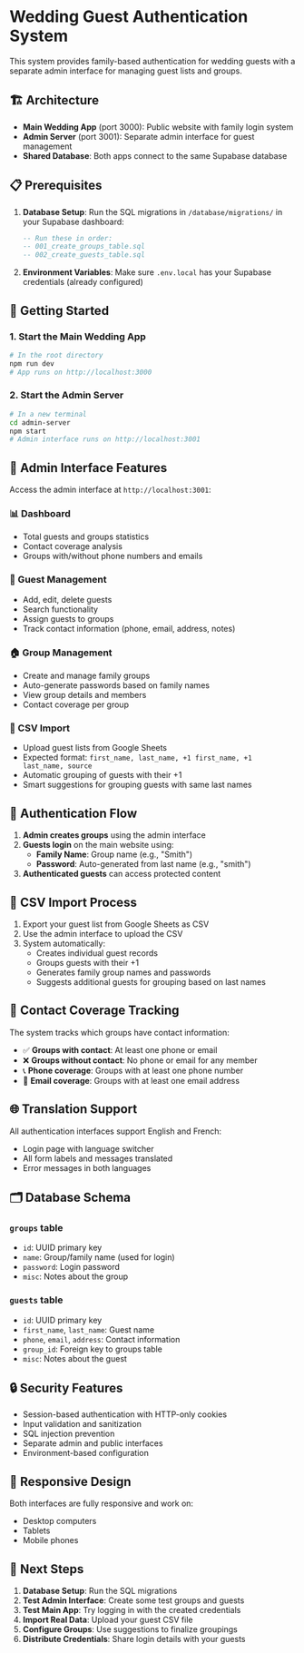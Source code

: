 # Wedding Guest Authentication System

This system provides family-based authentication for wedding guests with a separate admin interface for managing guest lists and groups.

## 🏗️ Architecture

- **Main Wedding App** (port 3000): Public website with family login system
- **Admin Server** (port 3001): Separate admin interface for guest management
- **Shared Database**: Both apps connect to the same Supabase database

## 📋 Prerequisites

1. **Database Setup**: Run the SQL migrations in `/database/migrations/` in your Supabase dashboard:
   ```sql
   -- Run these in order:
   -- 001_create_groups_table.sql
   -- 002_create_guests_table.sql
   ```

2. **Environment Variables**: Make sure `.env.local` has your Supabase credentials (already configured)

## 🚀 Getting Started

### 1. Start the Main Wedding App
```bash
# In the root directory
npm run dev
# App runs on http://localhost:3000
```

### 2. Start the Admin Server
```bash
# In a new terminal
cd admin-server
npm start
# Admin interface runs on http://localhost:3001
```

## 👥 Admin Interface Features

Access the admin interface at `http://localhost:3001`:

### 📊 Dashboard
- Total guests and groups statistics
- Contact coverage analysis
- Groups with/without phone numbers and emails

### 👤 Guest Management
- Add, edit, delete guests
- Search functionality
- Assign guests to groups
- Track contact information (phone, email, address, notes)

### 🏠 Group Management
- Create and manage family groups
- Auto-generate passwords based on family names
- View group details and members
- Contact coverage per group

### 📁 CSV Import
- Upload guest lists from Google Sheets
- Expected format: `first_name, last_name, +1 first_name, +1 last_name, source`
- Automatic grouping of guests with their +1
- Smart suggestions for grouping guests with same last names

## 🔐 Authentication Flow

1. **Admin creates groups** using the admin interface
2. **Guests login** on the main website using:
   - **Family Name**: Group name (e.g., "Smith")
   - **Password**: Auto-generated from last name (e.g., "smith")
3. **Authenticated guests** can access protected content

## 📝 CSV Import Process

1. Export your guest list from Google Sheets as CSV
2. Use the admin interface to upload the CSV
3. System automatically:
   - Creates individual guest records
   - Groups guests with their +1
   - Generates family group names and passwords
   - Suggests additional guests for grouping based on last names

## 🔧 Contact Coverage Tracking

The system tracks which groups have contact information:
- ✅ **Groups with contact**: At least one phone or email
- ❌ **Groups without contact**: No phone or email for any member
- 📞 **Phone coverage**: Groups with at least one phone number
- 📧 **Email coverage**: Groups with at least one email address

## 🌐 Translation Support

All authentication interfaces support English and French:
- Login page with language switcher
- All form labels and messages translated
- Error messages in both languages

## 🗂️ Database Schema

### `groups` table
- `id`: UUID primary key
- `name`: Group/family name (used for login)
- `password`: Login password
- `misc`: Notes about the group

### `guests` table  
- `id`: UUID primary key
- `first_name`, `last_name`: Guest name
- `phone`, `email`, `address`: Contact information
- `group_id`: Foreign key to groups table
- `misc`: Notes about the guest

## 🔒 Security Features

- Session-based authentication with HTTP-only cookies
- Input validation and sanitization
- SQL injection prevention
- Separate admin and public interfaces
- Environment-based configuration

## 📱 Responsive Design

Both interfaces are fully responsive and work on:
- Desktop computers
- Tablets  
- Mobile phones

## 🎯 Next Steps

1. **Database Setup**: Run the SQL migrations
2. **Test Admin Interface**: Create some test groups and guests
3. **Test Main App**: Try logging in with the created credentials
4. **Import Real Data**: Upload your guest CSV file
5. **Configure Groups**: Use suggestions to finalize groupings
6. **Distribute Credentials**: Share login details with your guests